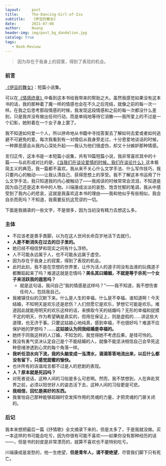```yaml
---
layout:     post
title:      The-Dancing-Girl-of-Izu
subtitle:   《伊豆的舞女》
date:       2021-07-08
author:     Huang
header-img: img/post_bg_dandelion.jpg
catalog: true
tags:
   - Book-Review
---
```


> 因为存在于我身上的寂寞，得到了表现的机会。

### 前言

[《伊豆的舞女》](https://book.douban.com/subject/25899960/)：短篇小说集。

可以在[《情感终章》](https://huang-feiyu.github.io/2021/07/04/Essay-18/)中看到这本书给我带来的帮助之大。虽然我感觉如果没有这本书的话，我的那种着了魔一样的情感也会在不久之后完结，就像之前的每一次一样。在我之后思考那段情感的时候，我发现这段情感和之前的每一次都没什么差别，只是我并没有做出任何行动，而是单纯地等待它消散——我所爱上的不过是一个幻影，她附着在一个女子身上罢了。

我不知道如何爱一个人，所以拼命地从书籍中寻找答案去了解如何去爱或者如何逃避不可避免的爱。每次我看到有一对情侣从我身旁走过，十分恩爱地谈话的时候，一种罪恶感会从我内心深处升起——我认为他们很虚伪，却又十分嫉妒那种情感。

言归正传，这本书是一本短篇小说集，共有19篇短篇小说，我非常喜欢其中的十篇——与此形成对比的是，[《当我们在谈论爱情的时候，我们在谈论什么》](https://book.douban.com/subject/35026490/)这本极简主义的典范，我一篇都不喜欢。我从来不关心什么文学手法、什么写作技巧，我只要内心的触动——让我认清自己、获得思想上的享受。我不了解这本书运用了什么文学手法，我只知道我的内心被触动了——我阅读的时候常常会流泪，不知道是因为自己还是这本书中的人物。川端康成淡淡的哀愁、饱含忧郁的笔调，我从中感受到了我内心的悲哀，这就是我喜欢这本书的理由——我和他似乎有些相似，我会自杀而死吗？不知道，我需要反抗这荒谬的一切。

下面是我摘录的一些文字，不是很多，因为当初没有精力去想这么多。

### 主体

* 不应该老是畏手畏脚，以为在这人世间长命百岁地活下去就行。
* **人是不断消失在过去的日子里的。**
* 她已经不相信梦和现实之间有什么浮桥。
* 人不可能永远属于人，也不可能永远属于虚空。
* 因为存在于我身上的寂寞，得到了表现的机会。
* 此时此刻，我不是在空想的世界里，让作为活人的道子同没有血液的玩偶道子都舞蹈起来了吗？难道这就是恋情吗？**美名其曰婚姻，不就是等于杀死一个女子来活跃我的遐思吗？**
  * 就是这句话，我问自己“我的情感是这样吗？”——我不知道，我不想伤害任何人，包括我自己。
* 我被镇住似的沉默下来。什么是人生的幸福，什么是不幸福，谁知道啊！今天结婚，不知明天是欢乐还是悲伤？人们但愿它是欢乐，梦想它可能是欢乐。难道因此就能用明天的欢乐这样的话，来换取今天的结婚吗？无形的幸福和捉摸不定的明天，作为希望确是真实的，但用在保证上，则是虚假的……讲这些大道理，也无济于事。只要这姑娘心地纯真，感到幸福，不也很好吗？难道不应保护她的梦想吗？**……这姑娘认为同我结婚是幸福的。**
* 她终于同我这样的人订婚，不知怎的，我觉得她不考虑后果，是怪可怜的。
* 我没有勇气坚决认定自己是个不能结婚的人，就像不能坚决相信自己会早死这种思绪渗透到心灵的每个角落一样。
* **我听任泪水向下流，我的头脑变成一泓清水，滴滴答答地流出来，以后什么都没有留下，只感觉甜蜜的愉快。**
* 也许所有的诙谐戏言都不过是人的悲剧的表现。
* **人？原本就是死囚吗？**
* 对死者说话，这种人间的习俗是多么可悲啊。然而，我不禁想到，人在奔赴冥界之前，必须以阳世好人的姿态活下去，这种人间的习俗更是可悲。
* **我相信，回忆是美好的东西。**
* 我害怕自己那种能够超越时空发挥作用的灵魂的力量，才把灵魂的门扉关闭的。

### 后记

我本来想把最后一篇《抒情歌》全文摘录下来的，但是太多了，于是我就没做。买一本这样的书可能会吃亏，因为你很有可能不喜欢——如果你没有那种经历的话——，但是书的封皮是非常漂亮的，就算不喜欢也不是特别吃亏。

川端康成是哀愁的，他一生绝望，**但是青年人，请不要绝望**，尽管我们脚下只有死亡。
